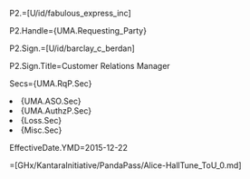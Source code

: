 P2.=[U/id/fabulous_express_inc]

P2.Handle={UMA.Requesting_Party}

P2.Sign.=[U/id/barclay_c_berdan]

P2.Sign.Title=Customer Relations Manager

Secs={UMA.RqP.Sec}<li>{UMA.ASO.Sec}<li>{UMA.AuthzP.Sec}<li>{Loss.Sec}<li>{Misc.Sec}

EffectiveDate.YMD=2015-12-22

=[GHx/KantaraInitiative/PandaPass/Alice-HallTune_ToU_0.md]